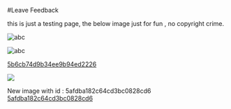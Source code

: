 #Leave Feedback

<div id="feedback-container"></div>
this is just a testing page,
the below image just for fun , no copyright crime.

![abc](Examples/Enfiled_5b6cb74d9b34ee9b94ed2224.jpg)

![abc](Examples/DW5a963922d2f2b83b4ce3e9c6_5b6cb74c9b34ee9b94ed2223.png)


[5b6cb74d9b34ee9b94ed2226](Examples/DW5a96364cb125ec3c70150c47_5b6cb74d9b34ee9b94ed2226.cs)

![](https://images.pexels.com/photos/67636/rose-blue-flower-rose-blooms-67636.jpeg)


New image with id : 5afdba182c64cd3bc0828cd6
[5afdba182c64cd3bc0828cd6](Examples/DW5a96364cb125ec3c70150c47_5afdba182c64cd3bc0828cd6.cs)
